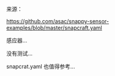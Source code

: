 

来源：

https://github.com/asac/snappy-sensor-examples/blob/master/snapcraft.yaml

感应器...

没有测试...

snapcrat.yaml 也值得参考...


